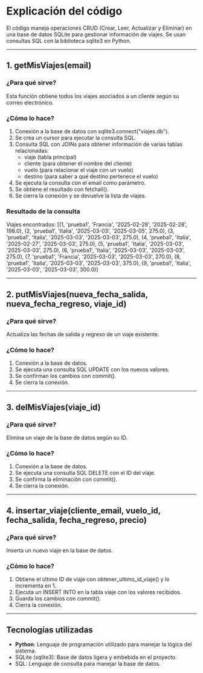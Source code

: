 # Explicación del código

El código maneja operaciones CRUD (Crear, Leer, Actualizar y Eliminar) en una base de datos SQLite para gestionar información de viajes. Se usan consultas SQL con la biblioteca sqlite3 en Python.

---
## 1. getMisViajes(email)

### ¿Para qué sirve?
Esta función obtiene todos los viajes asociados a un cliente según su correo electrónico.

### ¿Cómo lo hace?
1. Conexión a la base de datos con sqlite3.connect("viajes.db").
2. Se crea un cursor para ejecutar la consulta SQL.
3. Consulta SQL con JOINs para obtener información de varias tablas relacionadas:
   - viaje (tabla principal)
   - cliente (para obtener el nombre del cliente)
   - vuelo (para relacionar el viaje con un vuelo)
   - destino (para saber a qué destino pertenece el vuelo)
4. Se ejecuta la consulta con el email como parámetro.
5. Se obtiene el resultado con fetchall().
6. Se cierra la conexión y se devuelve la lista de viajes.

### Resultado de la consulta

Viajes encontrados: 
[(1, 'prueba1', 'Francia', '2025-02-28', '2025-02-28', 198.0), 
 (2, 'prueba1', 'Italia', '2025-03-03', '2025-03-05', 275.0), 
 (3, 'prueba1', 'Italia', '2025-03-03', '2025-03-03', 275.0), 
 (4, 'prueba1', 'Italia', '2025-02-27', '2025-03-03', 275.0), 
 (5, 'prueba1', 'Italia', '2025-03-03', '2025-03-03', 275.0), 
 (6, 'prueba1', 'Italia', '2025-03-03', '2025-03-03', 275.0), 
 (7, 'prueba1', 'Francia', '2025-03-03', '2025-03-03', 270.0), 
 (8, 'prueba1', 'Italia', '2025-03-03', '2025-03-03', 375.0), 
 (9, 'prueba1', 'Italia', '2025-03-03', '2025-03-03', 300.0)]


---
## 2. putMisViajes(nueva_fecha_salida, nueva_fecha_regreso, viaje_id)

### ¿Para qué sirve?
Actualiza las fechas de salida y regreso de un viaje existente.

### ¿Cómo lo hace?
1. Conexión a la base de datos.
2. Se ejecuta una consulta SQL UPDATE con los nuevos valores.
3. Se confirman los cambios con commit().
4. Se cierra la conexión.

---
## 3. delMisViajes(viaje_id)

### ¿Para qué sirve?
Elimina un viaje de la base de datos según su ID.

### ¿Cómo lo hace?
1. Conexión a la base de datos.
2. Se ejecuta una consulta SQL DELETE con el ID del viaje.
3. Se confirma la eliminación con commit().
4. Se cierra la conexión.

---
## 4. insertar_viaje(cliente_email, vuelo_id, fecha_salida, fecha_regreso, precio)

### ¿Para qué sirve?
Inserta un nuevo viaje en la base de datos.

### ¿Cómo lo hace?
1. Obtiene el último ID de viaje con obtener_ultimo_id_viaje() y lo incrementa en 1.
2. Ejecuta un INSERT INTO en la tabla viaje con los valores recibidos.
3. Guarda los cambios con commit().
4. Cierra la conexión.

---
## Tecnologías utilizadas

- **Python**: Lenguaje de programación utilizado para manejar la lógica del sistema.
- SQLite (sqlite3): Base de datos ligera y embebida en el proyecto.
- SQL: Lenguaje de consulta para manejar la base de datos.